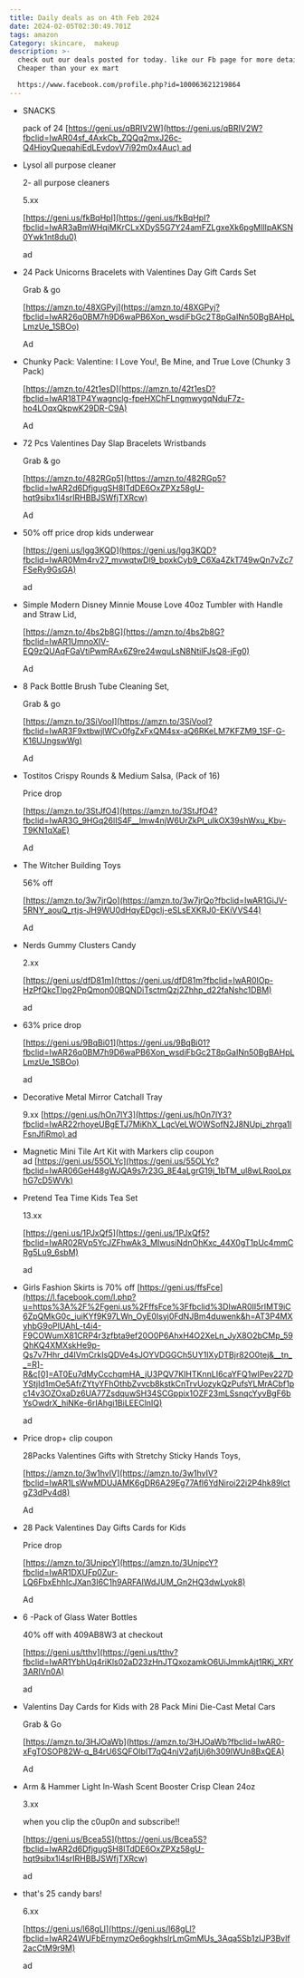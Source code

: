 ```yaml
---
title: Daily deals as on 4th Feb 2024
date: 2024-02-05T02:30:49.701Z
tags: amazon
Category: skincare,  makeup
description: >-
  check out our deals posted for today. like our Fb page for more details
  Cheaper than your ex mart

  https://www.facebook.com/profile.php?id=100063621219864
---
```

* S﻿NACKS <!--StartFragment-->

  pack of 24 [https://geni.us/qBRIV2W](https://geni.us/qBRIV2W?fbclid=IwAR04sf_4AxkCb_ZQQq2mxJ26c-Q4HioyQueqahiEdLEvdovV7i92m0x4Auc) ad
* L﻿ysol all purpose cleaner <!--StartFragment-->

  2- all purpose cleaners

  5.xx

  [https://geni.us/fkBqHpI](https://geni.us/fkBqHpI?fbclid=IwAR3aBmWHqiMKrCLxXDyS5G7Y24amFZLgxeXk6pgMIlIpAKSN0Ywk1nt8du0)

  ad
* <!--StartFragment-->

  24 Pack Unicorns Bracelets with Valentines Day Gift Cards Set

  Grab & go

  [https://amzn.to/48XGPyj](https://amzn.to/48XGPyj?fbclid=IwAR26q0BM7h9D6waPB6Xon_wsdiFbGc2T8pGaINn50BgBAHpLLmzUe_1SBOo)

  Ad

  <!--EndFragment-->
* <!--StartFragment-->

  Chunky Pack: Valentine: I Love You!, Be Mine, and True Love (Chunky 3 Pack)

  [https://amzn.to/42t1esD](https://amzn.to/42t1esD?fbclid=IwAR18TP4Ywagnclg-fpeHXChFLngmwygqNduF7z-ho4LOqxQkpwK29DR-C9A)

  Ad

  <!--EndFragment-->
* <!--StartFragment-->

  72 Pcs Valentines Day Slap Bracelets Wristbands

  Grab & go

  [https://amzn.to/482RGp5](https://amzn.to/482RGp5?fbclid=IwAR2d6DfjgugSH8ITdDE6OxZPXz58gU-hqt9sibx1l4srIRHBBJSWfjTXRcw)

  Ad

  <!--EndFragment-->
* <!--StartFragment-->

  50% off price drop kids underwear

  [https://geni.us/lgg3KQD](https://geni.us/lgg3KQD?fbclid=IwAR0Mm4rv27_mvwqtwDl9_bpxkCyb9_C6Xa4ZkT749wQn7vZc7FSeRy9GsGA)

  ad

  <!--EndFragment-->
* <!--StartFragment-->

  Simple Modern Disney Minnie Mouse Love 40oz Tumbler with Handle and Straw Lid,

  [https://amzn.to/4bs2b8G](https://amzn.to/4bs2b8G?fbclid=IwAR1UmnoXIV-EQ9zQUAqFGaVtiPwmRAx6Z9re24wquLsN8NtilFJsQ8-jFg0)

  Ad

  <!--EndFragment-->
* <!--StartFragment-->

  8 Pack Bottle Brush Tube Cleaning Set,

  Grab & go

  [https://amzn.to/3SiVooI](https://amzn.to/3SiVooI?fbclid=IwAR3F9xtbwjlWCv0fgZxFxQM4sx-aQ6RKeLM7KFZM9_1SF-G-K16UJngswWg)

  Ad

  <!--EndFragment-->
* <!--StartFragment-->

  Tostitos Crispy Rounds & Medium Salsa, (Pack of 16)

  Price drop

  [https://amzn.to/3StJfO4](https://amzn.to/3StJfO4?fbclid=IwAR3G_9HGq26lIS4F__lmw4njW6UrZkPl_uIkOX39shWxu_Kbv-T9KN1qXaE)

  Ad

  <!--EndFragment-->
* <!--StartFragment-->

  The Witcher Building Toys

  56% off

  [https://amzn.to/3w7jrQo](https://amzn.to/3w7jrQo?fbclid=IwAR1GiJV-5RNY_aouQ_rtjs-JH9WU0dHqyEDgclj-eSLsEXKRJ0-EKiVVS44)

  Ad

  <!--EndFragment-->
* <!--StartFragment-->

  Nerds Gummy Clusters Candy

  2.xx

  [https://geni.us/dfD81m](https://geni.us/dfD81m?fbclid=IwAR0IOp-HzPfQkcTlpg2PpQmon00BQNDiTsctmQzj2Zhhp_d22faNshc1DBM)

  ad

  <!--EndFragment-->
* <!--StartFragment-->

  63% price drop

  [https://geni.us/9BqBi01](https://geni.us/9BqBi01?fbclid=IwAR26q0BM7h9D6waPB6Xon_wsdiFbGc2T8pGaINn50BgBAHpLLmzUe_1SBOo)

  ad

  <!--EndFragment-->
* <!--StartFragment-->

  Decorative Metal Mirror Catchall Tray

  9.xx [https://geni.us/hOn7lY3](https://geni.us/hOn7lY3?fbclid=IwAR22rhoyeUBgETJ7MiKhX_LqcVeLWOWSofN2J8NUpj_zhrga1lFsnJfiRmo) ad

  <!--EndFragment-->
* <!--StartFragment-->

  Magnetic Mini Tile Art Kit with Markers clip coupon ad [https://geni.us/55OLYc](https://geni.us/55OLYc?fbclid=IwAR06GeH48gWJQA9s7r23G_8E4aLgrG19j_1bTM_ul8wLRqoLpxhG7cD5WVk)

  <!--EndFragment-->
* <!--StartFragment-->

  Pretend Tea Time Kids Tea Set

  13.xx

  [https://geni.us/1PJxQf5](https://geni.us/1PJxQf5?fbclid=IwAR02RVp5YcJZFhwAk3_MIwusiNdnOhKxc_44X0gT1pUc4mmCRg5Lu9_6sbM)

  ad

  <!--EndFragment-->
* <!--StartFragment-->

  Girls Fashion Skirts is 70% off [https://geni.us/ffsFce](https://l.facebook.com/l.php?u=https%3A%2F%2Fgeni.us%2FffsFce%3Ffbclid%3DIwAR0II5rIMT9iC6ZpQMkG0c_iuiKYf9K97LWn_OyE0Isyj0FdNJBm4duwenk&h=AT3P4MXyhbG9oPlUAhL-t4i4-F9COWumX81CRP4r3zfbta9ef20O0P6AhxH4O2XeLn_JyX8O2bCMp_59QhKQ4XMXskHe9p-Qs7v7Hhr_d4IVmCrkIsQDVe4sJOYVDGGCh5UY1lXyDTBjr82O0tej&__tn__=R]-R&c[0]=AT0Eu7dMyCcchqmHA_jU3PQV7KIHTKnnLI6caYFQ1wIPev227DYStjId1mOe5AfrZYtyYFhOthbZvvcb8kstkCnTrvUozykQzPufsYLMrACbf1pc14v3OZOxaDz6UA77ZsdquwSH34SCGppix1OZF23mLSsnqcYyvBgF6bYsOwdrX_hiNKe-6rIAhgi1BiLEEClnIQ)

  ad

  <!--EndFragment-->
* <!--StartFragment-->

  Price drop+ clip coupon

  28Packs Valentines Gifts with Stretchy Sticky Hands Toys,

  [https://amzn.to/3w1hvIV](https://amzn.to/3w1hvIV?fbclid=IwAR1LsWwMDUJAMK6gDR6A29Eg77Afl6YdNiroi22i2P4hk89lctgZ3dPv4d8)

  Ad

  <!--EndFragment-->
* <!--StartFragment-->

  28 Pack Valentines Day Gifts Cards for Kids

  Price drop

  [https://amzn.to/3UnipcY](https://amzn.to/3UnipcY?fbclid=IwAR1DXUFp0Zur-LQ6FbxEhhIcJXan3I6C1h9ARFAlWdJUM_Gn2HQ3dwLyok8)

  Ad

  <!--EndFragment-->
* <!--StartFragment-->

  6 -Pack of Glass Water Bottles

  40% off with 409AB8W3 at checkout

  [https://geni.us/tthv](https://geni.us/tthv?fbclid=IwAR1YbhUq4riKls02aD23zHnJTQxozamkO6UiJmmkAjt1RKj_XRY3ARIVn0A)

  ad

  <!--EndFragment-->
* <!--StartFragment-->

  Valentins Day Cards for Kids with 28 Pack Mini Die-Cast Metal Cars

  Grab & Go

  [https://amzn.to/3HJOaWb](https://amzn.to/3HJOaWb?fbclid=IwAR0-xFgTOSOP82W-q_B4rU6SQFOIblT7qQ4njV2afjUj6h309lWUn8BxQEA)

  Ad

  <!--EndFragment-->
* <!--StartFragment-->

  Arm & Hammer Light In-Wash Scent Booster Crisp Clean 24oz

  3.xx

  when you clip the c0up0n and subscribe!!

  [https://geni.us/Bcea5S](https://geni.us/Bcea5S?fbclid=IwAR2d6DfjgugSH8ITdDE6OxZPXz58gU-hqt9sibx1l4srIRHBBJSWfjTXRcw)

  ad

  <!--EndFragment-->
* <!--StartFragment-->

  that's 25 candy bars!

  6.xx

  [https://geni.us/l68gLl](https://geni.us/l68gLl?fbclid=IwAR24WUFbErnymzOe6ogkhsIrLmGmMUs_3Aqa5Sb1zIJP3Bvlf2acCtM9r9M)

  ad

  <!--EndFragment-->